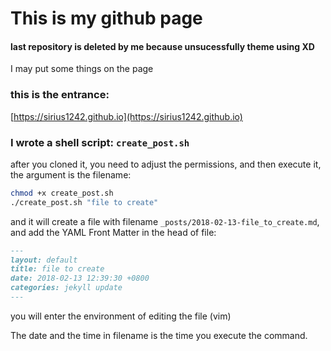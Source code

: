 # This is my github page
#### last repository is deleted by me because unsucessfully theme using XD

I may put some things on the page

### this is the entrance:
[https://sirius1242.github.io](https://sirius1242.github.io)

### I wrote a shell script: `create_post.sh`
after you cloned it, you need to adjust the permissions, and then execute it, the argument is the filename:
```sh
chmod +x create_post.sh
./create_post.sh "file to create"
```
and it will create a file with filename `_posts/2018-02-13-file_to_create.md`, and add the YAML Front Matter in the head of file:
```markdown
---
layout: default
title: file to create
date: 2018-02-13 12:39:30 +0800
categories: jekyll update
---
```
you will enter the environment of editing the file (vim)

The date and the time in filename is the time you execute the command.
